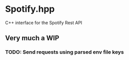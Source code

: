 # Spotify.hpp
C++ interface for the Spotify Rest API
## Very much a WIP
### TODO: Send requests using parsed env file keys

